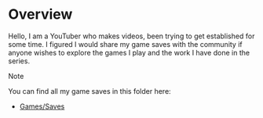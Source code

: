 # Overview
Hello, I am a YouTuber who makes videos, been trying to get established for some time. I figured I would share my game saves with the community if anyone wishes to explore the games I play and the work I have done in the series.

> [!NOTE]
> You can find all my game saves in this folder here:
> - [Games/Saves](https://github.com/northwesttrees-gaming/game-saves/tree/main/Games/Saves)
